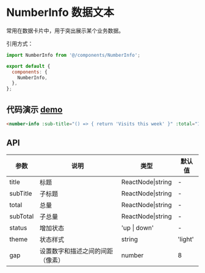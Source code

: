 # NumberInfo 数据文本

常用在数据卡片中，用于突出展示某个业务数据。

引用方式：

```javascript
import NumberInfo from '@/components/NumberInfo';

export default {
  components: {
    NumberInfo,
  },
};
```

## 代码演示 [demo](https://pro.loacg.com/test/home)

```html
<number-info :sub-title="() => { return 'Visits this week' }" :total="12321" status="up" :sub-total="17.1"></number-info>
```

## API

| 参数     | 说明                             | 类型              | 默认值  |
| -------- | -------------------------------- | ----------------- | ------- |
| title    | 标题                             | ReactNode\|string | -       |
| subTitle | 子标题                           | ReactNode\|string | -       |
| total    | 总量                             | ReactNode\|string | -       |
| subTotal | 子总量                           | ReactNode\|string | -       |
| status   | 增加状态                         | 'up \| down'      | -       |
| theme    | 状态样式                         | string            | 'light' |
| gap      | 设置数字和描述之间的间距（像素） | number            | 8       |
